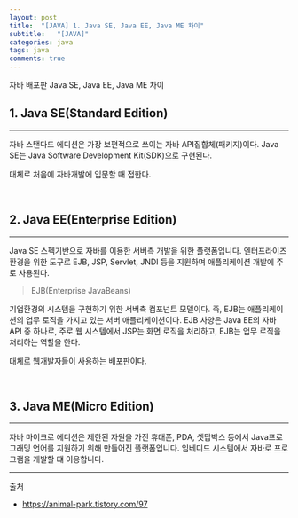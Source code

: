 ```yaml
---
layout: post
title:  "[JAVA] 1. Java SE, Java EE, Java ME 차이"
subtitle:   "[JAVA]"
categories: java
tags: java
comments: true
---
```


자바 배포판 Java SE, Java EE, Java ME 차이


## 1. Java SE(Standard Edition)
---

자바 스탠다드 에디션은 가장 보편적으로 쓰이는 자바 API집합체(패키지)이다. Java SE는 Java Software Development Kit(SDK)으로 구현된다.

대체로 처음에 자바개발에 입문할 때 접한다.

<br>


## 2. Java EE(Enterprise Edition)
---

Java SE 스펙기반으로 자바를 이용한 서버측 개발을 위한 플랫폼입니다. 엔터프라이즈 환경을 위한 도구로 EJB, JSP, Servlet, JNDI 등을 지원하며 애플리케이션 개발에 주로 사용된다.

> EJB(Enterprise JavaBeans)

기업환경의 시스템을 구현하기 위한 서버측 컴포넌트 모델이다. 즉, EJB는 애플리케이션의 업무 로직을 가지고 있는 서버 애플리케이션이다. EJB 사양은 Java EE의 자바 API 중 하나로, 주로 웹 시스템에서 JSP는 화면 로직을 처리하고, EJB는 업무 로직을 처리하는 역할을 한다.

대체로 웹개발자들이 사용하는 배포판이다.

<br>


## 3. Java ME(Micro Edition)
---

자바 마이크로 에디션은 제한된 자원을 가진 휴대폰, PDA, 셋탑박스 등에서 Java프로그래밍 언어를 지원하기 위해 만들어진 플랫폼입니다. 임베디드 시스템에서 자바로 프로그램을 개발할 떄 이용합니다.


---
출처

- https://animal-park.tistory.com/97